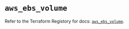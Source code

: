 # `aws_ebs_volume`

Refer to the Terraform Registory for docs: [`aws_ebs_volume`](https://registry.terraform.io/providers/hashicorp/aws/5.10.0/docs/resources/ebs_volume).
